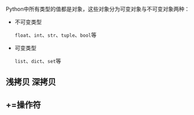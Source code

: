 Python中所有类型的值都是对象，这些对象分为可变对象与不可变对象两种：

+ 不可变类型

  `float`、`int`、`str`、`tuple`、`bool`等

+ 可变类型

  `list`、`dict`、`set`等



## 浅拷贝 深拷贝



## +=操作符